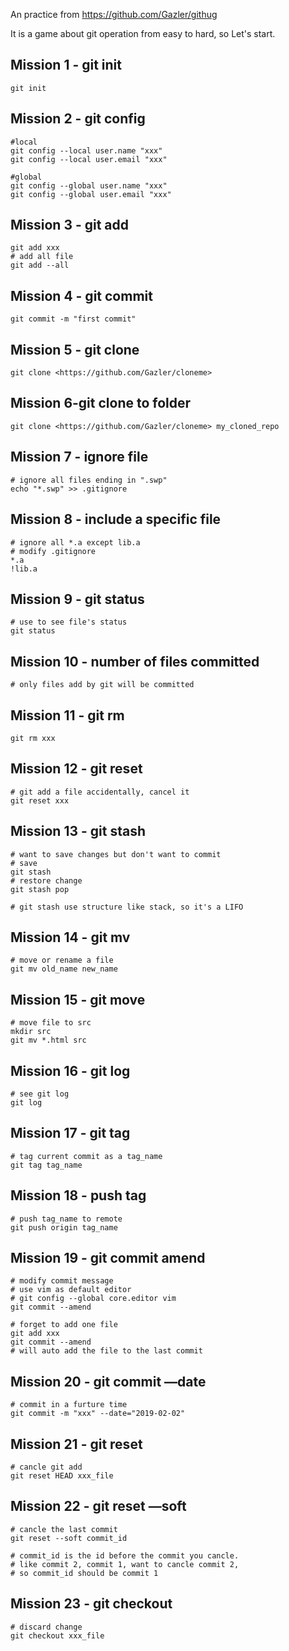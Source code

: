 An practice from <https://github.com/Gazler/githug>

It is a game about git operation from easy to hard, so Let's start.

## Mission 1 - git init

```
git init
```

## Mission 2 - git config

```
#local
git config --local user.name "xxx" 
git config --local user.email "xxx"

#global
git config --global user.name "xxx" 
git config --global user.email "xxx"
```

## Mission 3 - git add

```
git add xxx
# add all file
git add --all
```

## Mission 4 - git commit

```
git commit -m "first commit"
```

## Mission 5 - git clone

```
git clone <https://github.com/Gazler/cloneme>
```

## Mission 6-git clone to folder

```
git clone <https://github.com/Gazler/cloneme> my_cloned_repo
```

## Mission 7 - ignore file

```
# ignore all files ending in ".swp"
echo "*.swp" >> .gitignore
```

## Mission 8 - include a specific file

```
# ignore all *.a except lib.a
# modify .gitignore
*.a
!lib.a
```

## Mission 9 - git status

```
# use to see file's status
git status
```

## Mission 10 - number of files committed

```
# only files add by git will be committed
```

## Mission 11 - git rm

```
git rm xxx
```

## Mission 12 - git reset

```
# git add a file accidentally, cancel it
git reset xxx
```

## Mission 13 - git stash

```
# want to save changes but don't want to commit
# save
git stash
# restore change
git stash pop

# git stash use structure like stack, so it's a LIFO
```

## Mission 14 - git mv

```
# move or rename a file
git mv old_name new_name
```

## Mission 15 - git move

```
# move file to src
mkdir src
git mv *.html src
```

## Mission 16 - git log

```
# see git log
git log
```

## Mission 17 - git tag

```
# tag current commit as a tag_name
git tag tag_name
```

## Mission 18 - push tag

```
# push tag_name to remote
git push origin tag_name
```

## Mission 19 - git commit amend

```
# modify commit message
# use vim as default editor
# git config --global core.editor vim
git commit --amend

# forget to add one file
git add xxx
git commit --amend
# will auto add the file to the last commit
```

## Mission 20  - git commit —date

```
# commit in a furture time
git commit -m "xxx" --date="2019-02-02"
```

## Mission 21 - git reset

```
# cancle git add
git reset HEAD xxx_file
```

## Mission 22 - git reset —soft

```
# cancle the last commit
git reset --soft commit_id

# commit_id is the id before the commit you cancle.
# like commit 2, commit 1, want to cancle commit 2, 
# so commit_id should be commit 1
```

## Mission 23 - git checkout

```
# discard change
git checkout xxx_file
```

